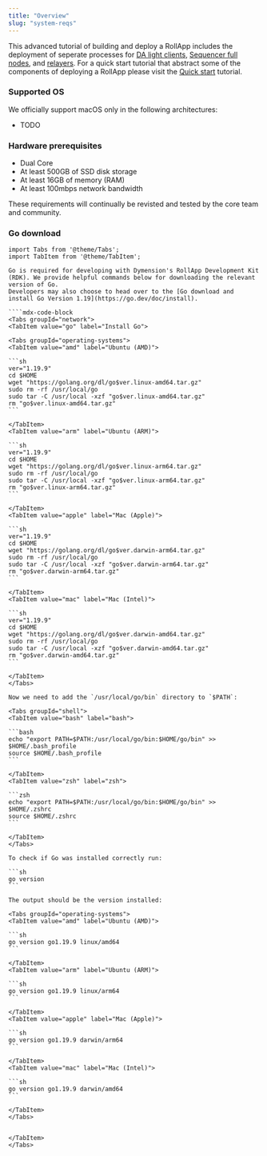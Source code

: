 ```yaml
---
title: "Overview"
slug: "system-reqs"
---
```


This advanced tutorial of building and deploy a RollApp includes the deployment of seperate processes for [DA light clients](./da-light-client.md), [Sequencer full nodes](./sequencer.md), and [relayers](./relayer.md). For a quick start tutorial that abstract some of the components of deploying a RollApp please visit the [Quick start](../../quick-start/roller-quick/install.md) tutorial.

### Supported OS

We officially support macOS only in the following architectures:

-   TODO

### Hardware prerequisites

-   Dual Core
-   At least 500GB of SSD disk storage
-   At least 16GB of memory (RAM)
-   At least 100mbps network bandwidth

These requirements will continually be revisted and tested by the core team and community.

### Go download

`````mdx-code-block
import Tabs from '@theme/Tabs';
import TabItem from '@theme/TabItem';

Go is required for developing with Dymension's RollApp Development Kit (RDK). We provide helpful commands below for downloading the relevant version of Go.
Developers may also choose to head over to the [Go download and install Go Version 1.19](https://go.dev/doc/install).

````mdx-code-block
<Tabs groupId="network">
<TabItem value="go" label="Install Go">

<Tabs groupId="operating-systems">
<TabItem value="amd" label="Ubuntu (AMD)">

```sh
ver="1.19.9"
cd $HOME
wget "https://golang.org/dl/go$ver.linux-amd64.tar.gz"
sudo rm -rf /usr/local/go
sudo tar -C /usr/local -xzf "go$ver.linux-amd64.tar.gz"
rm "go$ver.linux-amd64.tar.gz"
```

</TabItem>
<TabItem value="arm" label="Ubuntu (ARM)">

```sh
ver="1.19.9"
cd $HOME
wget "https://golang.org/dl/go$ver.linux-arm64.tar.gz"
sudo rm -rf /usr/local/go
sudo tar -C /usr/local -xzf "go$ver.linux-arm64.tar.gz"
rm "go$ver.linux-arm64.tar.gz"
```

</TabItem>
<TabItem value="apple" label="Mac (Apple)">

```sh
ver="1.19.9"
cd $HOME
wget "https://golang.org/dl/go$ver.darwin-arm64.tar.gz"
sudo rm -rf /usr/local/go
sudo tar -C /usr/local -xzf "go$ver.darwin-arm64.tar.gz"
rm "go$ver.darwin-arm64.tar.gz"
```

</TabItem>
<TabItem value="mac" label="Mac (Intel)">

```sh
ver="1.19.9"
cd $HOME
wget "https://golang.org/dl/go$ver.darwin-amd64.tar.gz"
sudo rm -rf /usr/local/go
sudo tar -C /usr/local -xzf "go$ver.darwin-amd64.tar.gz"
rm "go$ver.darwin-amd64.tar.gz"
```

</TabItem>
</Tabs>

Now we need to add the `/usr/local/go/bin` directory to `$PATH`:

<Tabs groupId="shell">
<TabItem value="bash" label="bash">

```bash
echo "export PATH=$PATH:/usr/local/go/bin:$HOME/go/bin" >> $HOME/.bash_profile
source $HOME/.bash_profile
```

</TabItem>
<TabItem value="zsh" label="zsh">

```zsh
echo "export PATH=$PATH:/usr/local/go/bin:$HOME/go/bin" >> $HOME/.zshrc
source $HOME/.zshrc
```

</TabItem>
</Tabs>

To check if Go was installed correctly run:

```sh
go version
```

The output should be the version installed:

<Tabs groupId="operating-systems">
<TabItem value="amd" label="Ubuntu (AMD)">

```sh
go version go1.19.9 linux/amd64
```

</TabItem>
<TabItem value="arm" label="Ubuntu (ARM)">

```sh
go version go1.19.9 linux/arm64
```

</TabItem>
<TabItem value="apple" label="Mac (Apple)">

```sh
go version go1.19.9 darwin/arm64
```

</TabItem>
<TabItem value="mac" label="Mac (Intel)">

```sh
go version go1.19.9 darwin/amd64
```

</TabItem>
</Tabs>


</TabItem>
</Tabs>
`````
